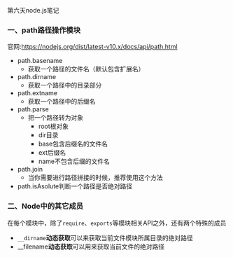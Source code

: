 第六天node.js笔记

### 一、path路径操作模块

官网:https://nodejs.org/dist/latest-v10.x/docs/api/path.html

- path.basename
  - 获取一个路径的文件名（默认包含扩展名）
- path.dirname
  - 获取一个路径中的目录部分
- path.extname
  - 获取一个路径中的后缀名
- path.parse
  - 把一个路径转为对象
    - root根对象
    - dir目录
    - base包含后缀名的文件名
    - ext后缀名
    - name不包含后缀的文件名
- path.join
  - 当你需要进行路径拼接的时候，推荐使用这个方法
- path.isAsolute判断一个路径是否绝对路径

### 二、Node中的其它成员

在每个模块中，除了`require`、`exports`等模块相关API之外，还有两个特殊的成员

- `__dirname`**动态获取**可以来获取当前文件模块所属目录的绝对路径
- __filename**动态获取**可以用来获取当前文件的绝对路径

